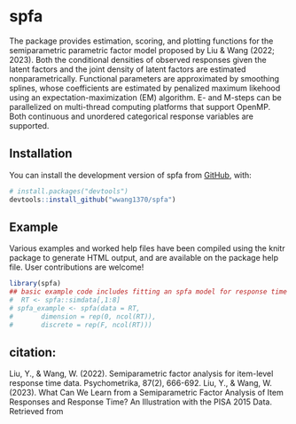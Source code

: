 
<!-- README.md is generated from README.Rmd. Please edit that file -->

# spfa

<!-- badges: start -->
<!-- badges: end -->

The package provides estimation, scoring, and plotting functions for the
semiparametric parametric factor model proposed by Liu & Wang (2022;
2023). Both the conditional densities of observed responses given the
latent factors and the joint density of latent factors are estimated
nonparametrically. Functional parameters are approximated by smoothing
splines, whose coefficients are estimated by penalized maximum likehood
using an expectation-maximization (EM) algorithm. E- and M-steps can be
parallelized on multi-thread computing platforms that support OpenMP.
Both continuous and unordered categorical response variables are
supported.

## Installation

You can install the development version of spfa from
[GitHub](https://github.com/), with:

``` r
# install.packages("devtools")
devtools::install_github("wwang1370/spfa")
```

## Example

Various examples and worked help files have been compiled using the
knitr package to generate HTML output, and are available on the package
help file. User contributions are welcome!

``` r
library(spfa)
## basic example code includes fitting an spfa model for response time
#  RT <- spfa::simdata[,1:8]
# spfa_example <- spfa(data = RT, 
#       dimension = rep(0, ncol(RT)), 
#       discrete = rep(F, ncol(RT)))
```

## citation:

Liu, Y., & Wang, W. (2022). Semiparametric factor analysis for
item-level response time data. Psychometrika, 87(2), 666-692. Liu, Y., &
Wang, W. (2023). What Can We Learn from a Semiparametric Factor Analysis
of Item Responses and Response Time? An Illustration with the PISA 2015
Data. Retrieved from
